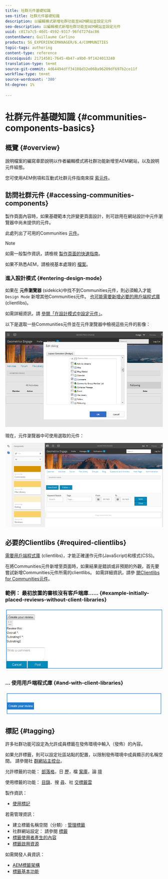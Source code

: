```yaml
---
title: 社群元件基礎知識
seo-title: 社群元件基礎知識
description: 以編輯模式新增社群功能至AEM網站並設定元件
seo-description: 以編輯模式新增社群功能至AEM網站並設定元件
uuid: c017a7c5-40d1-4592-9317-96fd727dac86
contentOwner: Guillaume Carlino
products: SG_EXPERIENCEMANAGER/6.4/COMMUNITIES
topic-tags: authoring
content-type: reference
discoiquuid: 21714581-7645-4b47-a9b0-9f1424013240
translation-type: tm+mt
source-git-commit: 4d64494dff34108d32e060a96209df697b2ce11f
workflow-type: tm+mt
source-wordcount: '380'
ht-degree: 1%

---
```



# 社群元件基礎知識 {#communities-components-basics}

## 概覽 {#overview}

說明檔案的編寫章節說明以作者編輯模式將社群功能新增至AEM網站，以及說明元件組態。

您可使用AEM例項和互動式社群元件指南來探 [索元件](components-guide.md)。

## 訪問社群元件 {#accessing-communities-components}

製作頁面內容時，如果基礎範本允許變更頁面設計，則可啟用在網站設計中元件瀏覽器中尚未提供的元件。

此處列出了可用的Communities [元件](author-communities.md#available-communities-components)。

>[!NOTE]
>
>如需一般製作資訊，請檢視 [製作頁面的快速指南](../../help/sites-authoring/qg-page-authoring.md)。
>
>如果不熟悉AEM，請檢視基本處理的 [檔案](../../help/sites-authoring/basic-handling.md)。

### 進入設計模式 {#entering-design-mode}

如果在 **元件瀏覽器** (sidekick)中找不到Communities元件，則必須輸入才能 `Design Mode` 新增其他Communities元件。 [也可能需要新增必要的用戶端程式庫](#required-clientlibs) (clientlibs)。

如需詳細資訊，請 [參閱「在設計模式中設定元件」](../../help/sites-authoring/default-components-designmode.md)。

以下是選取一些Communities元件並在元件瀏覽器中檢視這些元件的影像：

![chlimage_1-424](assets/chlimage_1-424.png)

現在，元件瀏覽器中可使用選取的元件：

![chlimage_1-425](assets/chlimage_1-425.png)

## 必要的Clientlibs {#required-clientlibs}

[需要用戶端程式庫](../../help/sites-developing/clientlibs.md) (clientlibs)，才能正確運作元件(JavaScript)和樣式(CSS)。

在將Communities元件新增至頁面時，如果結果是錯誤或非預期的外觀，首先要嘗試新增Communities元件所需的clientlibs。 如需詳細資訊，請參 [閱Clientlibs for Communities元件](clientlibs.md)。

### 範例： 最初放置的審核沒有客戶端庫…… {#example-initially-placed-reviews-without-client-libraries}

![chlimage_1-426](assets/chlimage_1-426.png)

### ... 使用用戶端程式庫 {#and-with-client-libraries}

![chlimage_1-427](assets/chlimage_1-427.png)

## 標記 {#tagging}

許多社群功能可設定為允許成員標籤在發佈環境中輸入（發佈）的內容。

如果允許標籤，則可以設定社區站點的配置，以限制發佈環境中成員顯示的名稱空間。 請參閱社 [群網站主控台](sites-console.md#tagging)。

允許標籤的功能： [部落格](blog-feature.md)，日 [歷](calendar.md)，檔 [案庫](file-library.md)，論 [壇](forum.md)

使用標籤的功能： [目錄](catalog.md)、搜 [尋](search.md)、社 [交標籤雲](tagcloud.md)

製作資訊：

* [使用標記](../../help/sites-authoring/tags.md)

若需管理資訊：

* 建立標籤名稱空間（分類）: [管理標籤](../../help/sites-administering/tags.md)
* 社群網站設定： 請參閱 [標籤](sites-console.md#tagging)
* [標籤使用者產生的內容](../../help/sites-authoring/tags.md)
* [標籤啟用資源](tag-resources.md)

如需開發人員資訊：

* [AEM標籤架構](../../help/sites-developing/framework.md)
* [標籤基本功能](tag.md)

